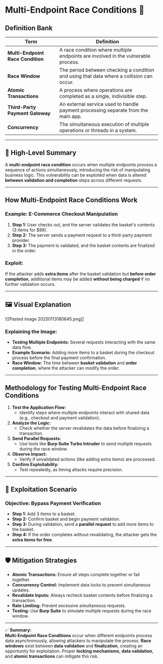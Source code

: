 # Multi-Endpoint Race Conditions 🏁

## Definition Bank

|**Term**|**Definition**|
|---|---|
|**Multi-Endpoint Race Condition**|A race condition where multiple endpoints are involved in the vulnerable process.|
|**Race Window**|The period between checking a condition and using that data where a collision can occur.|
|**Atomic Transactions**|A process where operations are completed as a single, indivisible step.|
|**Third-Party Payment Gateway**|An external service used to handle payment processing separate from the main app.|
|**Concurrency**|The simultaneous execution of multiple operations or threads in a system.|

---

## 🎯 High-Level Summary

A **multi-endpoint race condition** occurs when multiple endpoints process a sequence of actions simultaneously, introducing the risk of manipulating business logic. This vulnerability can be exploited when data is altered **between validation and completion** steps across different requests.

---

## How Multi-Endpoint Race Conditions Work

### Example: E-Commerce Checkout Manipulation

1. **Step 1:** User checks out, and the server validates the basket's contents (3 items for $99).
2. **Step 2:** The server sends a payment request to a third-party payment provider.
3. **Step 3:** The payment is validated, and the basket contents are finalized in the order.

### **Exploit:**

If the attacker adds **extra items** after the basket validation but **before order completion**, additional items may be added **without being charged** if no further validation occurs.

---

## 🖼️ Visual Explanation

![[Pasted image 20250113180645.png]]

### **Explaining the Image:**

- **Testing Multiple Endpoints:** Several requests interacting with the same data flow.
- **Example Scenario:** Adding more items to a basket during the checkout process before the final payment confirmation.
- **Race Window:** The time between **basket validation** and **order completion**, where the attacker can modify the order.

---

## Methodology for Testing Multi-Endpoint Race Conditions

1. **Test the Application Flow:**
    - Identify steps where multiple endpoints interact with shared data (e.g., checkout and payment validation).
2. **Analyze the Logic:**
    - Check whether the server revalidates the data before finalizing a transaction.
3. **Send Parallel Requests:**
    - Use tools like **Burp Suite Turbo Intruder** to send multiple requests during the race window.
4. **Observe Impact:**
    - Verify if unvalidated actions (like adding extra items) are processed.
5. **Confirm Exploitability:**
    - Test repeatedly, as timing attacks require precision.

---

## 🎯 Exploitation Scenario

### Objective: Bypass Payment Verification

- **Step 1:** Add 3 items to a basket.
- **Step 2:** Confirm basket and begin payment validation.
- **Step 3:** During validation, send a **parallel request** to add more items to the basket.
- **Step 4:** If the order completes without revalidating, the attacker gets the **extra items for free**.

---

## 🛡️ Mitigation Strategies

- **Atomic Transactions:** Ensure all steps complete together or fail together.
- **Concurrency Control:** Implement data locks to prevent simultaneous updates.
- **Revalidate Inputs:** Always recheck basket contents before finalizing a transaction.
- **Rate Limiting:** Prevent excessive simultaneous requests.
- **Testing:** Use **Burp Suite** to simulate multiple requests during the race window.

---

✅ **Summary:**  
**Multi-Endpoint Race Conditions** occur when different endpoints process data asynchronously, allowing attackers to manipulate the process. **Race windows** exist between **data validation** and **finalization**, creating an opportunity for exploitation. Proper **locking mechanisms**, **data validation**, and **atomic transactions** can mitigate this risk.